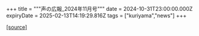 +++
title = """声の広報_2024年11月号"""
date = 2024-10-31T23:00:00.000Z
expiryDate = 2025-02-13T14:19:29.816Z
tags = ["kuriyama","news"]
+++


[[source]](https://www.town.kuriyama.hokkaido.jp/site/koho/29277.html)
